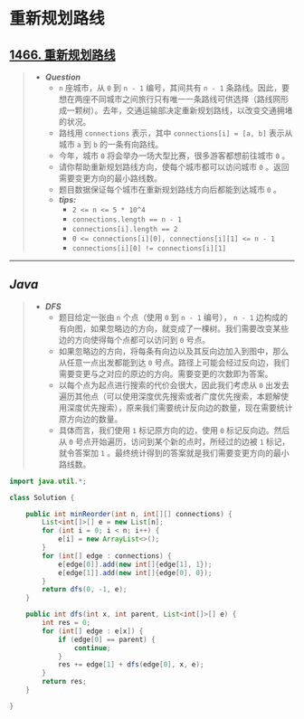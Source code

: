 # 重新规划路线

## [1466. 重新规划路线](https://leetcode.cn/problems/reorder-routes-to-make-all-paths-lead-to-the-city-zero/)

> - ***Question***
>   - `n` 座城市，从 `0` 到 `n - 1` 编号，其间共有 `n - 1` 条路线。因此，要想在两座不同城市之间旅行只有唯一一条路线可供选择（路线网形成一颗树）。去年，交通运输部决定重新规划路线，以改变交通拥堵的状况。
>   - 路线用 `connections` 表示，其中 `connections[i] = [a, b]` 表示从城市 `a` 到 `b` 的一条有向路线。
>   - 今年，城市 `0` 将会举办一场大型比赛，很多游客都想前往城市 `0` 。
>   - 请你帮助重新规划路线方向，使每个城市都可以访问城市 `0` 。返回需要变更方向的最小路线数。
>   - 题目数据保证每个城市在重新规划路线方向后都能到达城市 `0` 。
>   - ***tips:***
>     - `2 <= n <= 5 * 10^4`
>     - `connections.length == n - 1`
>     - `connections[i].length == 2`
>     - `0 <= connections[i][0], connections[i][1] <= n - 1`
>     - `connections[i][0] != connections[i][1]`

---

## *Java*

> - ***DFS***
>   - 题目给定一张由 `n` 个点（使用 `0` 到 `n - 1` 编号）， `n - 1` 边构成的有向图，如果忽略边的方向，就变成了一棵树。我们需要改变某些边的方向使得每个点都可以访问到 `0` 号点。
>   - 如果忽略边的方向，将每条有向边以及其反向边加入到图中，那么从任意一点出发都能到达 `0` 号点。路径上可能会经过反向边，我们需要变更与之对应的原边的方向。需要变更的次数即为答案。
>   - 以每个点为起点进行搜索的代价会很大，因此我们考虑从 `0` 出发去遍历其他点（可以使用深度优先搜索或者广度优先搜索，本题解使用深度优先搜索），原来我们需要统计反向边的数量，现在需要统计原方向边的数量。
>   - 具体而言，我们使用 `1` 标记原方向的边，使用 `0` 标记反向边。然后从 `0` 号点开始遍历，访问到某个新的点时，所经过的边被 `1` 标记，就令答案加 `1` 。最终统计得到的答案就是我们需要变更方向的最小路线数。

```java
import java.util.*;

class Solution {

    public int minReorder(int n, int[][] connections) {
        List<int[]>[] e = new List[n];
        for (int i = 0; i < n; i++) {
            e[i] = new ArrayList<>();
        }
        for (int[] edge : connections) {
            e[edge[0]].add(new int[]{edge[1], 1});
            e[edge[1]].add(new int[]{edge[0], 0});
        }
        return dfs(0, -1, e);
    }

    public int dfs(int x, int parent, List<int[]>[] e) {
        int res = 0;
        for (int[] edge : e[x]) {
            if (edge[0] == parent) {
                continue;
            }
            res += edge[1] + dfs(edge[0], x, e);
        }
        return res;
    }

}
```
